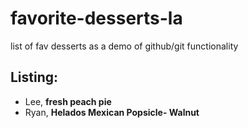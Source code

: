 # favorite-desserts-la
list of fav desserts as a demo of github/git functionality

## Listing:
- Lee, **fresh peach pie**
- Ryan, **Helados Mexican Popsicle- Walnut**
